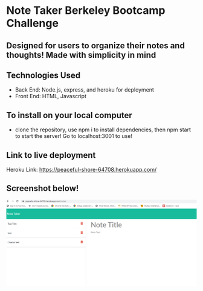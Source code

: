 # Note Taker Berkeley Bootcamp Challenge

## Designed for users to organize their notes and thoughts! Made with simplicity in mind

## Technologies Used
* Back End: Node.js, express, and heroku for deployment
* Front End: HTML, Javascript

## To install on your local computer
- clone the repository, use npm i to install dependencies, then npm start to start the server! Go to localhost:3001 to use!

## Link to live deployment
Heroku Link: https://peaceful-shore-64708.herokuapp.com/

## Screenshot below!
![Sample Website](Image.png)
